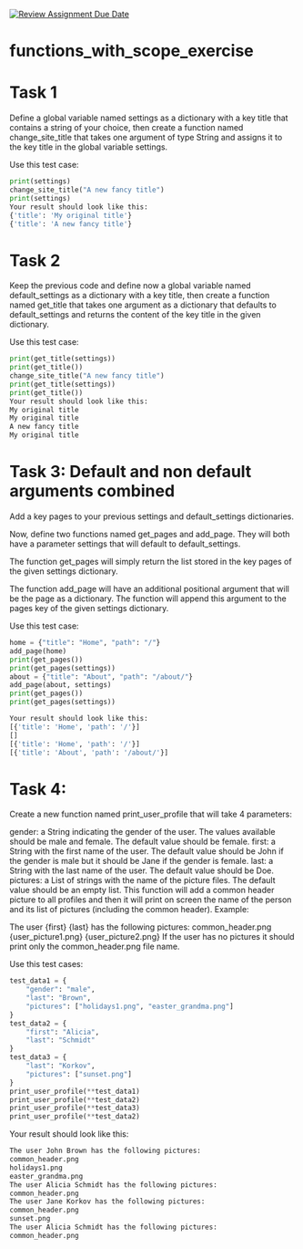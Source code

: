 [![Review Assignment Due Date](https://classroom.github.com/assets/deadline-readme-button-24ddc0f5d75046c5622901739e7c5dd533143b0c8e959d652212380cedb1ea36.svg)](https://classroom.github.com/a/NblwtlwF)
# functions_with_scope_exercise

# Task 1
Define a global variable named settings as a dictionary with a key title that contains a string of your choice, then create a function named change_site_title that takes one argument of type String and assigns it to the key title in the global variable settings.

Use this test case:

```python
print(settings)
change_site_title("A new fancy title")
print(settings)
Your result should look like this:
{'title': 'My original title'}
{'title': 'A new fancy title'}
```

# Task 2
Keep the previous code and define now a global variable named default_settings as a dictionary with a key title, then create a function named get_title that takes one argument as a dictionary that defaults to default_settings and returns the content of the key title in the given dictionary.

Use this test case:
```python
print(get_title(settings))
print(get_title())
change_site_title("A new fancy title")
print(get_title(settings))
print(get_title())
Your result should look like this:
My original title
My original title
A new fancy title
My original title
```

# Task 3: Default and non default arguments combined
Add a key pages to your previous settings and default_settings dictionaries.

Now, define two functions named get_pages and add_page. They will both have a parameter settings that will default to default_settings.

The function get_pages will simply return the list stored in the key pages of the given settings dictionary.

The function add_page will have an additional positional argument that will be the page as a dictionary. The function will append this argument to the pages key of the given settings dictionary.

Use this test case:
```python
home = {"title": "Home", "path": "/"}
add_page(home)
print(get_pages())
print(get_pages(settings))
about = {"title": "About", "path": "/about/"}
add_page(about, settings)
print(get_pages())
print(get_pages(settings))

Your result should look like this:
[{'title': 'Home', 'path': '/'}]
[]
[{'title': 'Home', 'path': '/'}]
[{'title': 'About', 'path': '/about/'}]
```

# Task 4:
Create a new function named print_user_profile that will take 4 parameters:

gender: a String indicating the gender of the user. The values available should be male and female. The default value should be female.
first: a String with the first name of the user. The default value should be John if the gender is male but it should be Jane if the gender is female.
last: a String with the last name of the user. The default value should be Doe.
pictures: a List of strings with the name of the picture files. The default value should be an empty list.
This function will add a common header picture to all profiles and then it will print on screen the name of the person and its list of pictures (including the common header). Example:

The user {first} {last} has the following pictures:
common_header.png
{user_picture1.png}
{user_picture2.png}
If the user has no pictures it should print only the common_header.png file name.

Use this test cases:
```python
test_data1 = {
    "gender": "male",
    "last": "Brown",
    "pictures": ["holidays1.png", "easter_grandma.png"]
}
test_data2 = {
    "first": "Alicia",
    "last": "Schmidt"
}
test_data3 = {
    "last": "Korkov",
    "pictures": ["sunset.png"]
}
print_user_profile(**test_data1)
print_user_profile(**test_data2)
print_user_profile(**test_data3)
print_user_profile(**test_data2)
```
Your result should look like this:
```python
The user John Brown has the following pictures:
common_header.png
holidays1.png
easter_grandma.png
The user Alicia Schmidt has the following pictures:
common_header.png
The user Jane Korkov has the following pictures:
common_header.png
sunset.png
The user Alicia Schmidt has the following pictures:
common_header.png
```
